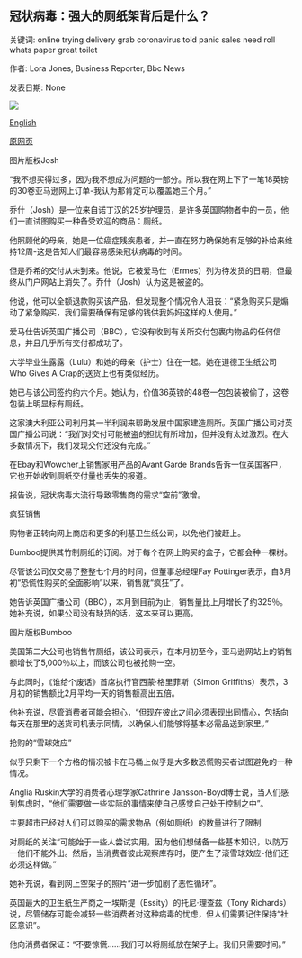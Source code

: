 ## 冠状病毒：强大的厕纸架背后是什么？

关键词: online trying delivery grab coronavirus told panic sales need roll whats paper great toilet

作者: Lora Jones, Business Reporter, Bbc News

发表日期: None

![](https://ichef.bbci.co.uk/news/1024/branded_news/3D06/production/_111422651_joshcasestudypic.png)

[English](Coronavirus%3A%20What%E2%80%99s%20behind%20the%20great%20toilet%20roll%20grab%3F.md)

[原网页](https://www.bbc.com/news/business-52040532)

图片版权Josh

“我不想买得过多，因为我不想成为问题的一部分。所以我在网上下了一笔18英镑的30卷亚马逊网上订单-我认为那肯定可以覆盖她三个月。”

乔什（Josh）是一位来自诺丁汉的25岁护理员，是许多英国购物者中的一员，他们一直试图购买一种备受欢迎的商品：厕纸。

他照顾他的母亲，她是一位癌症残疾患者，并一直在努力确保她有足够的补给来维持12周-这是告知人们最容易感染冠状病毒的时间。

但是乔希的交付从未到来。他说，它被爱马仕（Ermes）列为待发货的日期，但最终从门户网站上消失了。乔什（Josh）认为这是被盗的。

他说，他可以全额退款购买该产品，但发现整个情况令人沮丧：“紧急购买只是煽动了紧急购买，我们需要确保有足够的钱供我妈妈这样的人使用。”

爱马仕告诉英国广播公司（BBC），它没有收到有关所交付包裹内物品的任何信息，并且几乎所有交付都成功了。

大学毕业生露露（Lulu）和她的母亲（护士）住在一起。她在道德卫生纸公司Who Gives A Crap的送货上也有类似经历。

她已与该公司签约约六个月。她认为，价值36英镑的48卷一包包装被偷了，这卷包装上明显标有厕纸。

这家澳大利亚公司利用其一半利润来帮助发展中国家建造厕所。英国广播公司对英国广播公司说：“我们对交付可能被盗的担忧有所增加，但并没有太过激烈。在大多数情况下，我们发现交付还没有完成。”

在Ebay和Wowcher上销售家用产品的Avant Garde Brands告诉一位英国客户，它也开始收到厕纸交付量也丢失的报道。

报告说，冠状病毒大流行导致零售商的需求“空前”激增。

疯狂销售

购物者正转向网上商店和更多的利基卫生纸公司，以免他们被赶上。

Bumboo提供其竹制厕纸的订阅。对于每个在网上购买的盒子，它都会种一棵树。

尽管该公司仅交易了整整七个月的时间，但董事总经理Fay Pottinger表示，自3月初“恐慌性购买的全面影响”以来，销售就“疯狂”了。

她告诉英国广播公司（BBC），本月到目前为止，销售量比上月增长了约325％。她补充说，如果公司没有缺货的话，这本来可以更高。

图片版权Bumboo

美国第二大公司也销售竹厕纸，该公司表示，在本月初至今，亚马逊网站上的销售额增长了5,000％以上，而该公司也被抢购一空。

与此同时，《谁给个废话》首席执行官西蒙·格里菲斯（Simon Griffiths）表示，3月初的销售额比2月平均一天的销售额高出五倍。

他补充说，尽管消费者可能会担心，“但现在彼此之间必须表现出同情心，包括向每天在那里的送货司机表示同情，以确保人们能够将基本必需品送到家里。”

抢购的“雪球效应”

似乎只剩下一个方格的情况被卡在马桶上似乎是大多数恐慌购买者试图避免的一种情况。

Anglia Ruskin大学的消费者心理学家Cathrine Jansson-Boyd博士说，当人们感到焦虑时，“他们需要做一些实际的事情来使自己感觉自己处于控制之中”。

主要超市已经对人们可以购买的需求物品（例如厕纸）的数量进行了限制

对厕纸的关注“可能始于一些人尝试实用，因为他们想储备一些基本知识，以防万一他们不能外出。然后，当消费者彼此观察库存时，便产生了滚雪球效应-他们还必须这样做。”

她补充说，看到网上空架子的照片“进一步加剧了恶性循环”。

英国最大的卫生纸生产商之一埃斯提（Essity）的托尼·理查兹（Tony Richards）说，尽管储存可能会减轻一些消费者对这种病毒的忧虑，但人们需要记住保持“社区意识”。

他向消费者保证：“不要惊慌……我们可以将厕纸放在架子上。我们只需要时间。”